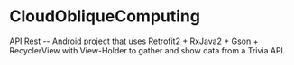# CloudObliqueComputing

API Rest -- Android project that uses Retrofit2 + RxJava2 + Gson + RecyclerView with View-Holder to gather and show data from a Trivia API.
